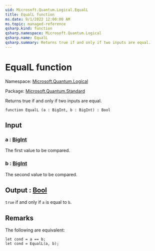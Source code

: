 ```yaml
---
uid: Microsoft.Quantum.Logical.EqualL
title: EqualL function
ms.date: 9/1/2022 12:00:00 AM
ms.topic: managed-reference
qsharp.kind: function
qsharp.namespace: Microsoft.Quantum.Logical
qsharp.name: EqualL
qsharp.summary: Returns true if and only if two inputs are equal.
---
```


# EqualL function

Namespace: [Microsoft.Quantum.Logical](xref:Microsoft.Quantum.Logical)

Package: [Microsoft.Quantum.Standard](https://nuget.org/packages/Microsoft.Quantum.Standard)


Returns true if and only if two inputs are equal.

```qsharp
function EqualL (a : BigInt, b : BigInt) : Bool
```


## Input

### a : [BigInt](xref:microsoft.quantum.qsharp.valueliterals#bigint-literals)

The first value to be compared.


### b : [BigInt](xref:microsoft.quantum.qsharp.valueliterals#bigint-literals)

The second value to be compared.



## Output : [Bool](xref:microsoft.quantum.qsharp.valueliterals#bool-literals)

`true` if and only if `a` is equal to `b`.

## Remarks

The following are equivalent:```qsharplet cond = a == b;let cond = EqualL(a, b);```